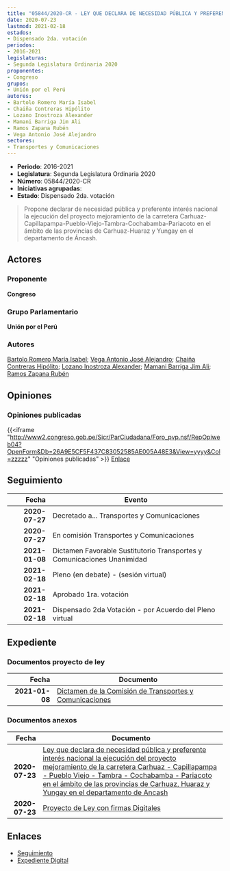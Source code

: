 ```yaml
---
title: "05844/2020-CR - LEY QUE DECLARA DE NECESIDAD PÚBLICA Y PREFERENTE INTERÉS NACIONAL LA EJECUCIÓN DEL PROYECTO MEJORAMIENTO DE LA CARRETERA CARHUAZ-CAPILLAPAMPA-PUEBLO VIEJO-TAMBRA-COCHABAMBA.PARIACOTO EN EL ÁMBITO DE LAS PROVINCIAS DE CARHUAZ, HUARAZ Y YUNGAY EN EL DEPARTAMENTO DE ÁNCASH"
date: 2020-07-23
lastmod: 2021-02-18
estados:
- Dispensado 2da. votación
periodos:
- 2016-2021
legislaturas:
- Segunda Legislatura Ordinaria 2020
proponentes:
- Congreso
grupos:
- Unión por el Perú
autores:
- Bartolo Romero María Isabel
- Chaiña Contreras Hipólito
- Lozano Inostroza Alexander
- Mamani Barriga Jim Ali
- Ramos Zapana Rubén
- Vega Antonio José Alejandro
sectores:
- Transportes y Comunicaciones
---
```

- **Periodo**: 2016-2021
- **Legislatura**: Segunda Legislatura Ordinaria 2020
- **Número**: 05844/2020-CR
- **Iniciativas agrupadas**: 
- **Estado**: Dispensado 2da. votación

> Propone declarar de necesidad pública y preferente interés nacional la ejecución del proyecto mejoramiento de la carretera Carhuaz-Capillapampa-Pueblo-Viejo-Tambra-Cochabamba-Pariacoto en el ámbito de las provincias de Carhuaz-Huaraz y Yungay en el departamento de Áncash.


## Actores

### Proponente

**Congreso**

### Grupo Parlamentario

**Unión por el Perú**

### Autores

[Bartolo Romero María Isabel](mailto:mailto:mbartolo@congreso.gob.pe); [Vega Antonio José Alejandro](mailto:mailto:jvegaa@congreso.gob.pe); [Chaiña Contreras Hipólito](mailto:mailto:hchaina@congreso.gob.pe); [Lozano Inostroza Alexander](mailto:mailto:alozano@congreso.gob.pe); [Mamani Barriga Jim Ali](mailto:mailto:jmamani@congreso.gob.pe); [Ramos Zapana Rubén](mailto:mailto:rramos@congreso.gob.pe)

## Opiniones

### Opiniones publicadas

{{<iframe "http://www2.congreso.gob.pe/Sicr/ParCiudadana/Foro_pvp.nsf/RepOpiweb04?OpenForm&Db=26A9E5CF5F437C83052585AE005A48E3&View=yyyy&Col=zzzzz" "Opiniones publicadas" >}}
[Enlace](http://www2.congreso.gob.pe/Sicr/ParCiudadana/Foro_pvp.nsf/RepOpiweb04?OpenForm&Db=26A9E5CF5F437C83052585AE005A48E3&View=yyyy&Col=zzzzz)


## Seguimiento

| Fecha | Evento |
|------:|--------|
| **2020-07-27** | Decretado a... Transportes y Comunicaciones |
| **2020-07-27** | En comisión Transportes y Comunicaciones |
| **2021-01-08** | Dictamen Favorable Sustitutorio Transportes y Comunicaciones Unanimidad |
| **2021-02-18** | Pleno (en debate) - (sesión virtual) |
| **2021-02-18** | Aprobado 1ra. votación |
| **2021-02-18** | Dispensado 2da Votación - por Acuerdo del Pleno virtual |

## Expediente

### Documentos proyecto de ley

| Fecha | Documento |
|------:|-----------|
| **2021-01-08** | [Dictamen de la Comisión de Transportes y Comunicaciones](https://leyes.congreso.gob.pe/Documentos/2016_2021/Dictamenes/Proyectos_de_Ley/05844DC23MAY-20210108.pdf) |

### Documentos anexos

| Fecha | Documento |
|------:|-----------|
| **2020-07-23** | [Ley que declara de necesidad pública y preferente interés nacional la ejecución del proyecto mejoramiento de la carretera Carhuaz - Capillapampa - Pueblo Viejo - Tambra - Cochabamba - Pariacoto en el ámbito de las provincias de Carhuaz, Huaraz y Yungay en el departamento de Ancash](http://www.leyes.congreso.gob.pe/Documentos/2016_2021/Proyectos_de_Ley_y_de_Resoluciones_Legislativas/PL05844-20200723.pdf) |
| **2020-07-23** | [Proyecto de Ley con firmas Digitales](http://www.leyes.congreso.gob.pe/Documentos/2016_2021/Proyectos_de_Ley_y_de_Resoluciones_Legislativas/Proyectos_Firmas_digitales/PL05844.pdf) |

## Enlaces

- [Seguimiento](http://www2.congreso.gob.pe/Sicr/TraDocEstProc/CLProLey2016.nsf/f7fff46988ca05b1052578e100829cc7/d8be54d8827f23a2052585ae0079f3f7?OpenDocument)
- [Expediente Digital](http://www2.congreso.gob.pe/Sicr/TraDocEstProc/Expvirt_2011.nsf/visbusqptramdoc1621/05844?opendocument)

